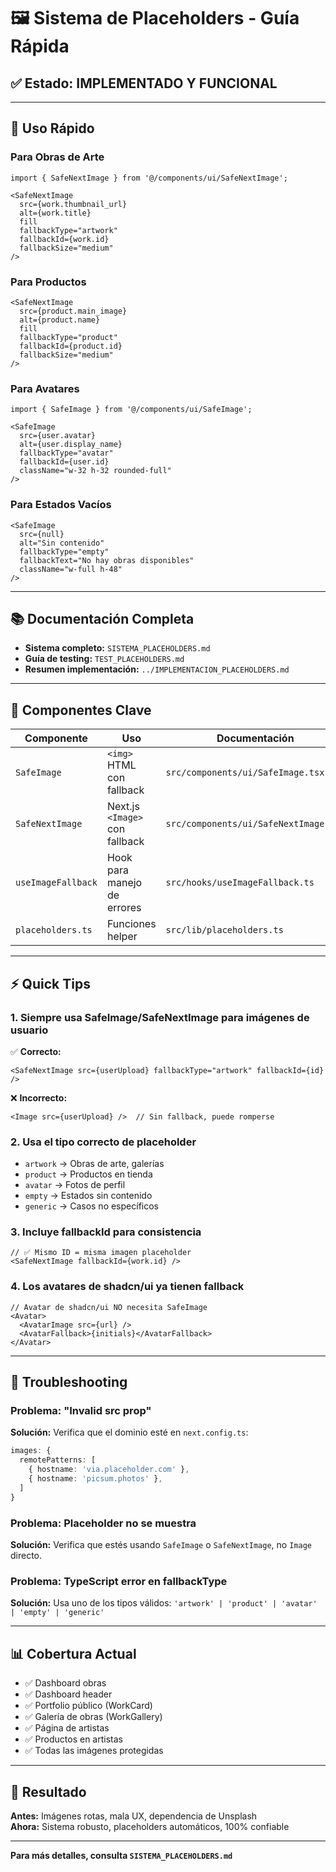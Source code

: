 # 🖼️ Sistema de Placeholders - Guía Rápida

## ✅ Estado: IMPLEMENTADO Y FUNCIONAL

---

## 🚀 Uso Rápido

### Para Obras de Arte
```tsx
import { SafeNextImage } from '@/components/ui/SafeNextImage';

<SafeNextImage
  src={work.thumbnail_url}
  alt={work.title}
  fill
  fallbackType="artwork"
  fallbackId={work.id}
  fallbackSize="medium"
/>
```

### Para Productos
```tsx
<SafeNextImage
  src={product.main_image}
  alt={product.name}
  fill
  fallbackType="product"
  fallbackId={product.id}
  fallbackSize="medium"
/>
```

### Para Avatares
```tsx
import { SafeImage } from '@/components/ui/SafeImage';

<SafeImage
  src={user.avatar}
  alt={user.display_name}
  fallbackType="avatar"
  fallbackId={user.id}
  className="w-32 h-32 rounded-full"
/>
```

### Para Estados Vacíos
```tsx
<SafeImage
  src={null}
  alt="Sin contenido"
  fallbackType="empty"
  fallbackText="No hay obras disponibles"
  className="w-full h-48"
/>
```

---

## 📚 Documentación Completa

- **Sistema completo:** `SISTEMA_PLACEHOLDERS.md`
- **Guía de testing:** `TEST_PLACEHOLDERS.md`
- **Resumen implementación:** `../IMPLEMENTACION_PLACEHOLDERS.md`

---

## 🎯 Componentes Clave

| Componente | Uso | Documentación |
|------------|-----|---------------|
| `SafeImage` | `<img>` HTML con fallback | `src/components/ui/SafeImage.tsx` |
| `SafeNextImage` | Next.js `<Image>` con fallback | `src/components/ui/SafeNextImage.tsx` |
| `useImageFallback` | Hook para manejo de errores | `src/hooks/useImageFallback.ts` |
| `placeholders.ts` | Funciones helper | `src/lib/placeholders.ts` |

---

## ⚡ Quick Tips

### 1. Siempre usa SafeImage/SafeNextImage para imágenes de usuario
✅ **Correcto:**
```tsx
<SafeNextImage src={userUpload} fallbackType="artwork" fallbackId={id} />
```

❌ **Incorrecto:**
```tsx
<Image src={userUpload} />  // Sin fallback, puede romperse
```

### 2. Usa el tipo correcto de placeholder
- `artwork` → Obras de arte, galerías
- `product` → Productos en tienda
- `avatar` → Fotos de perfil
- `empty` → Estados sin contenido
- `generic` → Casos no específicos

### 3. Incluye fallbackId para consistencia
```tsx
// ✅ Mismo ID = misma imagen placeholder
<SafeNextImage fallbackId={work.id} />
```

### 4. Los avatares de shadcn/ui ya tienen fallback
```tsx
// Avatar de shadcn/ui NO necesita SafeImage
<Avatar>
  <AvatarImage src={url} />
  <AvatarFallback>{initials}</AvatarFallback>
</Avatar>
```

---

## 🐛 Troubleshooting

### Problema: "Invalid src prop"
**Solución:** Verifica que el dominio esté en `next.config.ts`:
```typescript
images: {
  remotePatterns: [
    { hostname: 'via.placeholder.com' },
    { hostname: 'picsum.photos' },
  ]
}
```

### Problema: Placeholder no se muestra
**Solución:** Verifica que estés usando `SafeImage` o `SafeNextImage`, no `Image` directo.

### Problema: TypeScript error en fallbackType
**Solución:** Usa uno de los tipos válidos: `'artwork' | 'product' | 'avatar' | 'empty' | 'generic'`

---

## 📊 Cobertura Actual

- ✅ Dashboard obras
- ✅ Dashboard header
- ✅ Portfolio público (WorkCard)
- ✅ Galería de obras (WorkGallery)
- ✅ Página de artistas
- ✅ Productos en artistas
- ✅ Todas las imágenes protegidas

---

## 🎉 Resultado

**Antes:** Imágenes rotas, mala UX, dependencia de Unsplash  
**Ahora:** Sistema robusto, placeholders automáticos, 100% confiable

---

**Para más detalles, consulta `SISTEMA_PLACEHOLDERS.md`**

